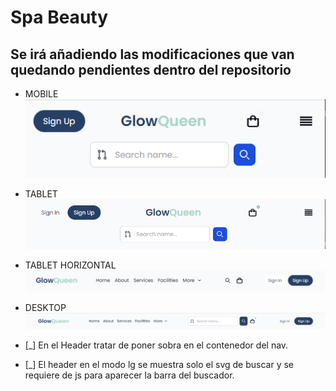 # Spa Beauty
## Se irá añadiendo las modificaciones que van quedando pendientes dentro del repositorio

- MOBILE
![alt text](image-4.png)

- TABLET
![alt text](image-1.png)

- TABLET HORIZONTAL
![alt text](image-2.png)

- DESKTOP
![alt text](image-3.png)

- [_] En el Header tratar de poner sobra en el contenedor del nav.
- [_] El header en el modo lg se muestra solo el svg de buscar y se requiere de js para aparecer la barra del buscador.